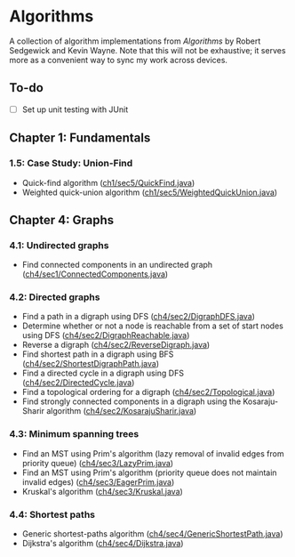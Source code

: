 # Algorithms

A collection of algorithm implementations from *Algorithms* by Robert Sedgewick and Kevin Wayne. Note that this will not be exhaustive; it serves more as a convenient way to sync my work across devices.

## To-do

* [ ] Set up unit testing with JUnit

## Chapter 1: Fundamentals

### 1.5: Case Study: Union-Find

* Quick-find algorithm ([ch1/sec5/QuickFind.java](ch1/sec5/QuickFind.java))
* Weighted quick-union algorithm ([ch1/sec5/WeightedQuickUnion.java](ch1/sec5/WeightedQuickUnion.java))

## Chapter 4: Graphs

### 4.1: Undirected graphs

* Find connected components in an undirected graph ([ch4/sec1/ConnectedComponents.java](ch4/sec1/ConnectedComponents.java))

### 4.2: Directed graphs

* Find a path in a digraph using DFS ([ch4/sec2/DigraphDFS.java](ch4/sec2/DigraphDFS.java))
* Determine whether or not a node is reachable from a set of start nodes using DFS ([ch4/sec2/DigraphReachable.java](ch4/sec2/DigraphReachable.java))
* Reverse a digraph ([ch4/sec2/ReverseDigraph.java](ch4/sec2/ReverseDigraph.java))
* Find shortest path in a digraph using BFS ([ch4/sec2/ShortestDigraphPath.java](ch4/sec2/ShortestDigraphPath.java))
* Find a directed cycle in a digraph using DFS ([ch4/sec2/DirectedCycle.java](ch4/sec2/DirectedCycle.java))
* Find a topological ordering for a digraph ([ch4/sec2/Topological.java](ch4/sec2/Topological.java))
* Find strongly connected components in a digraph using the Kosaraju-Sharir algorithm ([ch4/sec2/KosarajuSharir.java](ch4/sec2/KosarajuSharir.java))

### 4.3: Minimum spanning trees

* Find an MST using Prim's algorithm (lazy removal of invalid edges from priority queue) ([ch4/sec3/LazyPrim.java](ch4/sec3/LazyPrim.java))
* Find an MST using Prim's algorithm (priority queue does not maintain invalid edges) ([ch4/sec3/EagerPrim.java](ch4/sec3/EagerPrim.java))
* Kruskal's algorithm ([ch4/sec3/Kruskal.java](ch4/sec3/Kruskal.java))

### 4.4: Shortest paths

* Generic shortest-paths algorithm ([ch4/sec4/GenericShortestPath.java](ch4/sec4/GenericShortestPath.java))
* Dijkstra's algorithm ([ch4/sec4/Dijkstra.java](ch4/sec4/Dijkstra.java))
